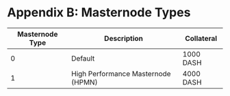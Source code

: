 # Appendix B: Masternode Types

| Masternode Type | Description                        | Collateral |
| --------------- | ---------------------------------- | ---------- |
| 0               | Default                            | 1000 DASH  |
| 1               | High Performance Masternode (HPMN) | 4000 DASH  |
